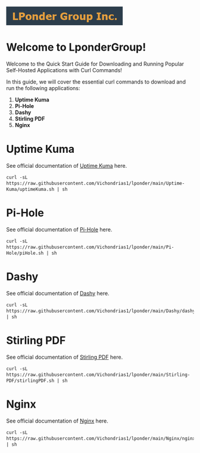  ![LponderGroup](logo/logo.png)
# Welcome to LponderGroup!

Welcome to the Quick Start Guide for Downloading and Running Popular Self-Hosted Applications with Curl Commands!

In this guide, we will cover the essential curl commands to download and run the following applications:

1.  **Uptime Kuma**
2.  **Pi-Hole**
3.  **Dashy**
4.  **Stirling PDF**
4.  **Nginx**

# Uptime Kuma
See official documentation of [Uptime Kuma](https://github.com/louislam/uptime-kuma) here.

    curl -sL https://raw.githubusercontent.com/Vichondrias1/lponder/main/Uptime-Kuma/uptimeKuma.sh | sh

# Pi-Hole
See official documentation of [Pi-Hole](https://docs.pi-hole.net/) here.

    curl -sL https://raw.githubusercontent.com/Vichondrias1/lponder/main/Pi-Hole/piHole.sh | sh

# Dashy
See official documentation of [Dashy](https://dashy.to/docs/) here.

    curl -sL https://raw.githubusercontent.com/Vichondrias1/lponder/main/Dashy/dashy.sh | sh

# Stirling PDF
See official documentation of [Stirling PDF](https://stirlingtools.com/docs/Overview/What%20is%20Stirling-PDF) here.

    curl -sL https://raw.githubusercontent.com/Vichondrias1/lponder/main/Stirling-PDF/stirlingPDF.sh | sh

# Nginx
See official documentation of [Nginx](https://nginx.org/en/docs/) here.

    curl -sL https://raw.githubusercontent.com/Vichondrias1/lponder/main/Nginx/nginx.sh | sh

